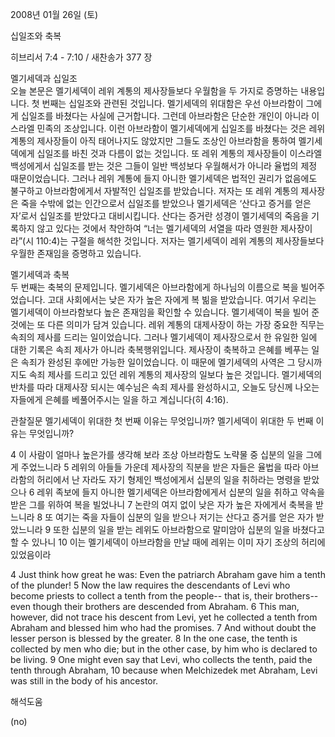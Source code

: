 2008년 01월 26일 (토)

십일조와 축복



히브리서 7:4 - 7:10 / 새찬송가 377 장


멜기세덱과 십일조  
오늘 본문은 멜기세덱이 레위 계통의 제사장들보다 우월함을 두 가지로 증명하는 내용입니다. 첫 번째는 십일조와 관련된 것입니다. 멜기세덱의 위대함은 우선 아브라함이 그에게 십일조를 바쳤다는 사실에 근거합니다. 그런데 아브라함은 단순한 개인이 아니라 이스라엘 민족의 조상입니다. 이런 아브라함이 멜기세덱에게 십일조를 바쳤다는 것은 레위 계통의 제사장들이 아직 태어나지도 않았지만 그들도 조상인 아브라함을 통하여 멜기세덱에게 십일조를 바친 것과 다름이 없는 것입니다. 또 레위 계통의 제사장들이 이스라엘 백성에게서 십일조를 받는 것은 그들이 일반 백성보다 우월해서가 아니라 율법의 제정 때문이었습니다. 그러나 레위 계통에 들지 아니한 멜기세덱은 법적인 권리가 없음에도 불구하고 아브라함에게서 자발적인 십일조를 받았습니다. 저자는 또 레위 계통의 제사장은 죽을 수밖에 없는 인간으로서 십일조를 받았으나 멜기세덱은 ‘산다고 증거를 얻은 자’로서 십일조를 받았다고 대비시킵니다. 산다는 증거란 성경이 멜기세덱의 죽음을 기록하지 않고 있다는 것에서 착안하여 “너는 멜기세덱의 서열을 따라 영원한 제사장이라”(시 110:4)는 구절을 해석한 것입니다. 저자는 멜기세덱이 레위 계통의 제사장들보다 우월한 존재임을 증명하고 있습니다.   

멜기세덱과 축복  
두 번째는 축복의 문제입니다. 멜기세덱은 아브라함에게 하나님의 이름으로 복을 빌어주었습니다. 고대 사회에서는 낮은 자가 높은 자에게 복 빎을 받았습니다. 여기서 우리는 멜기세덱이 아브라함보다 높은 존재임을 확인할 수 있습니다. 멜기세덱이 복을 빌어 준 것에는 또 다른 의미가 담겨 있습니다. 레위 계통의 대제사장이 하는 가장 중요한 직무는 속죄의 제사를 드리는 일이었습니다. 그러나 멜기세덱이 제사장으로서 한 유일한 일에 대한 기록은 속죄 제사가 아니라 축복행위입니다. 제사장이 축복하고 은혜를 베푸는 일은 속죄가 완성된 후에만 가능한 일이었습니다. 이 때문에 멜기세덱의 사역은 그 당시까지도 속죄 제사를 드리고 있던 레위 계통의 제사장의 일보다 높은 것입니다. 멜기세덱의 반차를 따라 대제사장 되시는 예수님은 속죄 제사를 완성하시고, 오늘도 당신께 나오는 자들에게 은혜를 베풀어주시는 일을 하고 계십니다(히 4:16). 


관찰질문
멜기세덱이 위대한 첫 번째 이유는 무엇입니까?
멜기세덱이 위대한 두 번째 이유는 무엇입니까?

4 이 사람이 얼마나 높은가를 생각해 보라 조상 아브라함도 노략물 중 십분의 일을 그에게 주었느니라 5 레위의 아들들 가운데 제사장의 직분을 받은 자들은 율법을 따라 아브라함의 허리에서 난 자라도 자기 형제인 백성에게서 십분의 일을 취하라는 명령을 받았으나 6 레위 족보에 들지 아니한 멜기세덱은 아브라함에게서 십분의 일을 취하고 약속을 받은 그를 위하여 복을 빌었나니 7 논란의 여지 없이 낮은 자가 높은 자에게서 축복을 받느니라 8 또 여기는 죽을 자들이 십분의 일을 받으나 저기는 산다고 증거를 얻은 자가 받았느니라 9 또한 십분의 일을 받는 레위도 아브라함으로 말미암아 십분의 일을 바쳤다고 할 수 있나니 10 이는 멜기세덱이 아브라함을 만날 때에 레위는 이미 자기 조상의 허리에 있었음이라  

4 Just think how great he was: Even the patriarch Abraham gave him a tenth of the plunder! 5 Now the law requires the descendants of Levi who become priests to collect a tenth from the people-- that is, their brothers-- even though their brothers are descended from Abraham. 
6 This man, however, did not trace his descent from Levi, yet he collected a tenth from Abraham and blessed him who had the promises. 7 And without doubt the lesser person is blessed by the greater. 8 In the one case, the tenth is collected by men who die; but in the other case, by him who is declared to be living. 9 One might even say that Levi, who collects the tenth, paid the tenth through Abraham, 10 because when Melchizedek met Abraham, Levi was still in the body of his ancestor.

해석도움





(no)